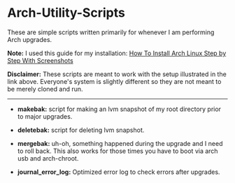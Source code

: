 # Arch-Utility-Scripts

These are simple scripts written primarily for whenever I am performing Arch upgrades.

**Note:** I used this guide for my installation: [How To Install Arch Linux Step by Step With Screenshots](https://computingforgeeks.com/install-arch-linux-with-lvm-on-uefi-system/)

**Disclaimer:** These scripts are meant to work with the setup illustrated in the link above. Everyone's system is slightly different so they are not meant to be merely cloned and run.

---

- **makebak:** script for making an lvm snapshot of my root directory prior to major upgrades.

- **deletebak:** script for deleting lvm snapshot.

- **mergebak:** uh-oh, something happened during the upgrade and I need to roll back. This also works for those times you have to boot via arch usb and arch-chroot.

- **journal_error_log:** Optimized error log to check errors after upgrades.
